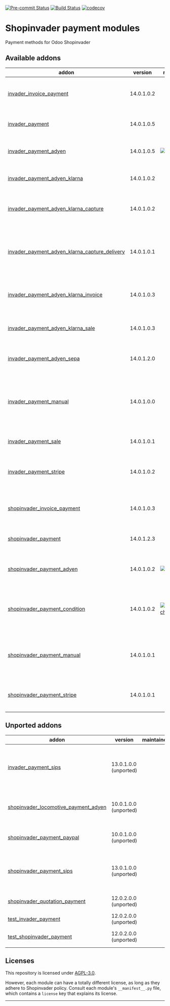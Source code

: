 
<!-- /!\ Non OCA Context : Set here the badge of your runbot / runboat instance. -->
[![Pre-commit Status](https://github.com/shopinvader/odoo-shopinvader-payment/actions/workflows/pre-commit.yml/badge.svg?branch=14.0)](https://github.com/shopinvader/odoo-shopinvader-payment/actions/workflows/pre-commit.yml?query=branch%3A14.0)
[![Build Status](https://github.com/shopinvader/odoo-shopinvader-payment/actions/workflows/test.yml/badge.svg?branch=14.0)](https://github.com/shopinvader/odoo-shopinvader-payment/actions/workflows/test.yml?query=branch%3A14.0)
[![codecov](https://codecov.io/gh/shopinvader/odoo-shopinvader-payment/branch/14.0/graph/badge.svg)](https://codecov.io/gh/shopinvader/odoo-shopinvader-payment)
<!-- /!\ Non OCA Context : Set here the badge of your translation instance. -->

<!-- /!\ do not modify above this line -->

# Shopinvader payment modules

Payment methods for Odoo Shopinvader

<!-- /!\ do not modify below this line -->

<!-- prettier-ignore-start -->

[//]: # (addons)

Available addons
----------------
addon | version | maintainers | summary
--- | --- | --- | ---
[invader_invoice_payment](invader_invoice_payment/) | 14.0.1.0.2 |  | Invader addon to make invoice payment
[invader_payment](invader_payment/) | 14.0.1.0.5 |  | Payment integration for Shopinvader
[invader_payment_adyen](invader_payment_adyen/) | 14.0.1.0.5 | [![rousseldenis](https://github.com/rousseldenis.png?size=30px)](https://github.com/rousseldenis) | Adds a new payment service for Adyen
[invader_payment_adyen_klarna](invader_payment_adyen_klarna/) | 14.0.1.0.2 |  | Adds Klarna payment mode for Adyen
[invader_payment_adyen_klarna_capture](invader_payment_adyen_klarna_capture/) | 14.0.1.0.2 |  | Klarna payment mode - Capture payment
[invader_payment_adyen_klarna_capture_delivery](invader_payment_adyen_klarna_capture_delivery/) | 14.0.1.0.1 |  | Klarna payment mode - Capture payment during Picking out validation
[invader_payment_adyen_klarna_invoice](invader_payment_adyen_klarna_invoice/) | 14.0.1.0.3 |  | Enable Adyen klarna payment for invoices
[invader_payment_adyen_klarna_sale](invader_payment_adyen_klarna_sale/) | 14.0.1.0.3 |  | Enable Adyen klarna payment for sales
[invader_payment_adyen_sepa](invader_payment_adyen_sepa/) | 14.0.1.2.0 |  | Manage SEPA payment by Adyen
[invader_payment_manual](invader_payment_manual/) | 14.0.1.0.0 |  | REST Services for manual payment like bank transfer, check ... (base module)
[invader_payment_sale](invader_payment_sale/) | 14.0.1.0.1 |  | Implements sale order as payable
[invader_payment_stripe](invader_payment_stripe/) | 14.0.1.0.2 |  | REST Services for Stripe Payments (base module)
[shopinvader_invoice_payment](shopinvader_invoice_payment/) | 14.0.1.0.3 |  | Invoice payment integration for Shopinvader
[shopinvader_payment](shopinvader_payment/) | 14.0.1.2.3 |  | Payment integration for Shopinvader
[shopinvader_payment_adyen](shopinvader_payment_adyen/) | 14.0.1.0.2 | [![rousseldenis](https://github.com/rousseldenis.png?size=30px)](https://github.com/rousseldenis) | Shopinvader REST Services for Adyen Payments
[shopinvader_payment_condition](shopinvader_payment_condition/) | 14.0.1.0.2 | [![ivantodorovich](https://github.com/ivantodorovich.png?size=30px)](https://github.com/ivantodorovich) | Filter available payment methods based on order conditions
[shopinvader_payment_manual](shopinvader_payment_manual/) | 14.0.1.0.1 |  | REST Services for manual payment (like bank transfer, check...)
[shopinvader_payment_stripe](shopinvader_payment_stripe/) | 14.0.1.0.1 |  | Shopinvader REST Services for Stripe Payments


Unported addons
---------------
addon | version | maintainers | summary
--- | --- | --- | ---
[invader_payment_sips](invader_payment_sips/) | 13.0.1.0.0 (unported) |  | REST Services for Worldline SIPS Payments (base module)
[shopinvader_locomotive_payment_adyen](shopinvader_locomotive_payment_adyen/) | 10.0.1.0.0 (unported) |  | Shopinvader Locomotive Adyen Payment Gateway
[shopinvader_payment_paypal](shopinvader_payment_paypal/) | 10.0.1.0.0 (unported) |  | Shopinvader Paypal Payment Gateway
[shopinvader_payment_sips](shopinvader_payment_sips/) | 13.0.1.0.0 (unported) |  | Shopinvader REST Services for Worldline SIPS Payments
[shopinvader_quotation_payment](shopinvader_quotation_payment/) | 12.0.2.0.0 (unported) |  | Shopinvader Quotation Payment
[test_invader_payment](test_invader_payment/) | 12.0.2.0.0 (unported) |  | Test Invader payment
[test_shopinvader_payment](test_shopinvader_payment/) | 12.0.2.0.0 (unported) |  | Test shopinvader payment

[//]: # (end addons)

<!-- prettier-ignore-end -->

## Licenses

This repository is licensed under [AGPL-3.0](LICENSE).

However, each module can have a totally different license, as long as they adhere to Shopinvader
policy. Consult each module's `__manifest__.py` file, which contains a `license` key
that explains its license.

----
<!-- /!\ Non OCA Context : Set here the full description of your organization. -->
